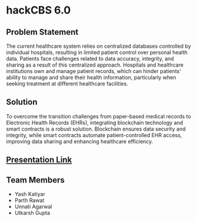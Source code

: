 # hackCBS 6.0

## Problem Statement
The current healthcare system relies on centralized databases controlled by individual hospitals, resulting in limited patient control over personal health data. Patients face challenges related to data accuracy, integrity, and sharing as a result of this centralized approach. Hospitals and healthcare institutions own and manage patient records, which can hinder patients' ability to manage and share their health information, particularly when seeking treatment at different healthcare facilities.
## Solution
To overcome the transition challenges from paper-based medical records to Electronic Health Records (EHRs), integrating blockchain technology and smart contracts is a robust solution. Blockchain ensures data security and integrity, while smart contracts automate patient-controlled EHR access, improving data sharing and enhancing healthcare efficiency.
## [Presentation Link](https://www.canva.com/design/DAFzPjEZSts/qd3RUwbHwDgFiDk-mFPIhg/edit?utm_content=DAFzPjEZSts&utm_campaign=designshare&utm_medium=link2&utm_source=sharebutton)
## Team Members
- Yash Katiyar
- Parth Rawat
- Unnati Agarwal
- Utkarsh Gupta
